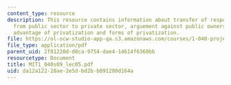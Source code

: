 ```yaml
---
content_type: resource
description: This resource contains information about transfer of responsibilities
  from public sector to private sector, arguement against public ownership, potential
  advantage of privatization and forms of privatization.
file: https://ol-ocw-studio-app-qa.s3.amazonaws.com/courses/1-040-project-management-spring-2009/da12a12228ae2e5dbd2bb091280d164a_MIT1_040s09_lec05.pdf
file_type: application/pdf
parent_uid: 2f81220d-d8ca-9754-dae4-14614f6360bb
resourcetype: Document
title: MIT1_040s09_lec05.pdf
uid: da12a122-28ae-2e5d-bd2b-b091280d164a
---
```

